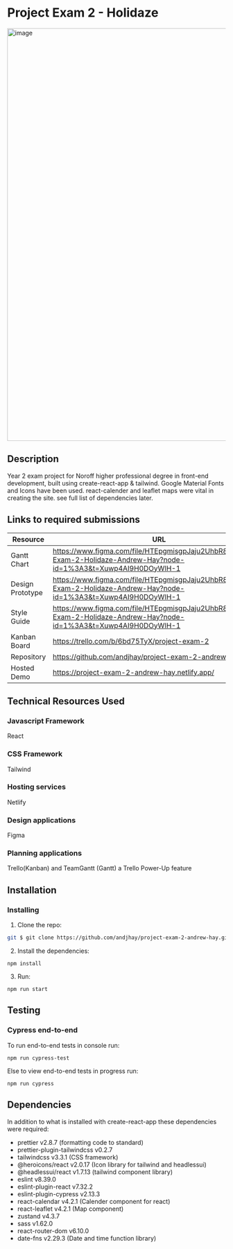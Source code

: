 # Project Exam 2 - Holidaze

<img width="952" alt="image" src="https://user-images.githubusercontent.com/88853764/235364640-e8c0eda8-a6ac-49ca-9105-a6283af34d2a.png">

## Description

Year 2 exam project for Noroff higher professional degree in front-end development, built using create-react-app & tailwind. Google Material Fonts and Icons have been used. react-calender and leaflet maps were vital in creating the site. see full list of dependencies later.

## Links to required submissions

| Resource         | URL                                                                                                                     |
| ---------------- | ----------------------------------------------------------------------------------------------------------------------- |
| Gantt Chart      | https://www.figma.com/file/HTEpgmisgpJaju2UhbR8gy/Project-Exam-2-Holidaze-Andrew-Hay?node-id=1%3A3&t=Xuwp4AI9H0DOyWlH-1 |
| Design Prototype | https://www.figma.com/file/HTEpgmisgpJaju2UhbR8gy/Project-Exam-2-Holidaze-Andrew-Hay?node-id=1%3A3&t=Xuwp4AI9H0DOyWlH-1 |
| Style Guide      | https://www.figma.com/file/HTEpgmisgpJaju2UhbR8gy/Project-Exam-2-Holidaze-Andrew-Hay?node-id=1%3A3&t=Xuwp4AI9H0DOyWlH-1 |
| Kanban Board     | https://trello.com/b/6bd75TyX/project-exam-2                                                                            |
| Repository       | https://github.com/andjhay/project-exam-2-andrew-hay                                                                    |
| Hosted Demo      | https://project-exam-2-andrew-hay.netlify.app/                                                                          |

## Technical Resources Used

### Javascript Framework

React

### CSS Framework

Tailwind

### Hosting services

Netlify

### Design applications

Figma

### Planning applications

Trello(Kanban) and TeamGantt (Gantt) a Trello Power-Up feature

## Installation

### Installing

1. Clone the repo:

```bash
git $ git clone https://github.com/andjhay/project-exam-2-andrew-hay.git
```

2. Install the dependencies:

```
npm install
```

3. Run:

```
npm run start
```

## Testing

### Cypress end-to-end

To run end-to-end tests in console run:

```
npm run cypress-test
```

Else to view end-to-end tests in progress run:

```
npm run cypress
```

## Dependencies

In addition to what is installed with create-react-app these dependencies were required:

<ul> 
<li>prettier v2.8.7 (formatting code to standard)</li>
<li>prettier-plugin-tailwindcss v0.2.7</li>
<li>tailwindcss v3.3.1 (CSS framework)</li>
<li>@heroicons/react v2.0.17 (Icon library for tailwind and headlessui)</li>
<li>@headlessui/react v1.7.13 (tailwind component library)</li>
<li>eslint v8.39.0</li>
<li>eslint-plugin-react v7.32.2</li>
<li>eslint-plugin-cypress v2.13.3</li>
<li>react-calendar v4.2.1 (Calender component for react)</li>
<li>react-leaflet v4.2.1 (Map component)</li>
<li>zustand v4.3.7</li>
<li>sass v1.62.0</li>
<li>react-router-dom v6.10.0</li>
<li>date-fns v2.29.3 (Date and time function library)</li>
</ul>
